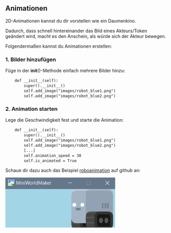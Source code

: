 
Animationen
-----------

2D-Animationen kannst du dir vorstellen wie ein Daumenkino. 

Dadurch, dass schnell hintereinander das Bild eines Akteurs/Token geändert wird, macht es den Anschein, als würde sich der Akteur bewegen.

Folgendermaßen kannst du Animationen erstellen:

### 1. Bilder hinzufügen

Füge in der __init__()-Methode einfach mehrere Bilder hinzu:

```
    def __init__(self):
        super().__init__()
        self.add_image("images/robot_blue1.png")
        self.add_image("images/robot_blue2.png")
```


### 2. Animation starten
 
Lege die Geschwindigkeit fest und starte die Animation:
```
    def __init__(self):
        super().__init__()
        self.add_image("images/robot_blue1.png")
        self.add_image("images/robot_blue2.png")
        [...]
        self.animation_speed = 30
        self.is_animated = True
```

Schaue dir dazu auch das Beispiel [roboanimation](https://github.com/asbl/miniworldmaker/blob/master/examples/moving/roboanimation.py) auf github an:

![_images/roboanimation.gif](_images/roboanimation.gif)